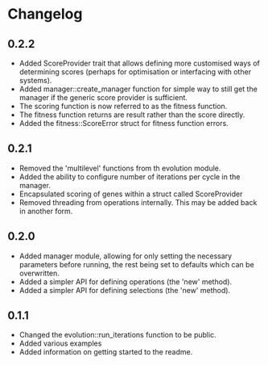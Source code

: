 # Changelog

## 0.2.2

* Added ScoreProvider trait that allows defining more customised ways of determining scores (perhaps for optimisation or interfacing with other systems).
* Added manager::create_manager function for simple way to still get the manager if the generic score provider is sufficient.
* The scoring function is now referred to as the fitness function.
* The fitness function returns are result rather than the score directly.
* Added the fitness::ScoreError struct for fitness function errors.

## 0.2.1

* Removed the 'multilevel' functions from th evolution module.
* Added the ability to configure number of iterations per cycle in the manager.
* Encapsulated scoring of genes within a struct called ScoreProvider
* Removed threading from operations internally. This may be added back in another form.

## 0.2.0

* Added manager module, allowing for only setting the necessary parameters before running, the rest being set to defaults which can be overwritten.
* Added a simpler API for defining operations (the 'new' method).
* Added a simpler API for defining selections (the 'new' method).

## 0.1.1

* Changed the evolution::run_iterations function to be public.
* Added various examples
* Added information on getting started to the readme.